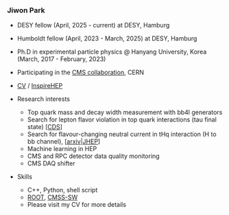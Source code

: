 ### Jiwon Park

* DESY fellow (April, 2025 - current) at DESY, Hamburg
* Humboldt fellow (April, 2023 - March, 2025) at DESY, Hamburg
* Ph.D in experimental particle physics @ Hanyang University, Korea (March, 2017 - February, 2023)
* Participating in the [CMS collaboration](https://cms.cern/), CERN

* [CV](https://jiwonpark.web.cern.ch/files/Jiwon_Park_CV.pdf) / [InspireHEP](https://inspirehep.net/authors/1515652)

* Research interests
  * Top quark mass and decay width measurement with bb4l generators
  * Search for lepton flavor violation in top quark interactions (tau final state) [[CDS](https://cms-results.web.cern.ch/cms-results/public-results/preliminary-results/TOP-22-011/)]
  * Search for flavour-changing neutral current in tHq interaction (H to bb channel), [[arxiv](https://arxiv.org/abs/2112.09734)|[JHEP](https://doi.org/10.1007/JHEP02(2022)169)]
  * Machine learning in HEP
  * CMS and RPC detector data quality monitoring
  * CMS DAQ shifter

* Skills
  * C++, Python, shell script
  * [ROOT](https://root.cern.ch/), [CMSS-SW](https://github.com/cms-sw/cmssw)
  * Please visit my CV for more details
